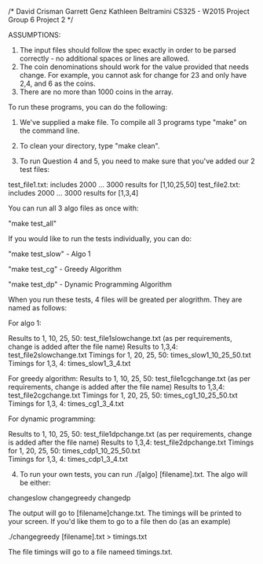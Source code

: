 /*
David Crisman
Garrett Genz
Kathleen Beltramini
CS325 - W2015
Project Group 6
Project 2
*/

ASSUMPTIONS:
1) The input files should follow the spec exactly in order to be parsed correctly - no additional spaces or lines are allowed.
2) The coin denominations should work for the value provided that needs change.  For example, you cannot ask for change for 23 and only have 2,4, and 6 as the 
coins.
3) There are no more than 1000 coins in the array.


To run these programs, you can do the following:

1) We've supplied a make file. To compile all 3 programs type "make" on the command line.

2) To clean your directory, type "make clean".

3) To run Question 4 and 5, you need to make sure that you've added our 2 test files:

test_file1.txt: includes 2000 ... 3000 results for [1,10,25,50]
test_file2.txt: includes 2000 ... 3000 results for [1,3,4]

You can run all 3 algo files as once with:  

"make test_all"

If you would like to run the tests individually, you can do:

"make test_slow" - Algo 1

"make test_cg"  - Greedy Algorithm

"make test_dp" - Dynamic Programming Algorithm

When you run these tests, 4 files will be greated per alogrithm.  They are named as follows:

For algo 1:

Results to 1, 10, 25, 50: test_file1slowchange.txt  (as per requirements, change is added after the file name)
Results to 1,3,4:  test_file2slowchange.txt
Timings for 1, 20, 25, 50: times_slow1_10_25_50.txt  
Timings for 1,3, 4:  times_slow1_3_4.txt  

For greedy algorithm:
Results to 1, 10, 25, 50:  test_file1cgchange.txt (as per requirements, change is added after the file name)
Results to 1,3,4:  test_file2cgchange.txt
Timings for 1, 20, 25, 50:  times_cg1_10_25_50.txt  
Timings for 1,3, 4:  times_cg1_3_4.txt  

For dynamic programming:

Results to 1, 10, 25, 50: test_file1dpchange.txt (as per requirements, change is added after the file name)
Results to 1,3,4:   test_file2dpchange.txt
Timings for 1, 20, 25, 50:  times_cdp1_10_25_50.txt  
Timings for 1,3, 4:  times_cdp1_3_4.txt 


4) To run your own tests, you can run ./[algo] [filename].txt.  The algo will be either:

changeslow
changegreedy
changedp

The output will go to  [filename]change.txt.
The timings will be printed to your screen.  If you'd like them to go to a file then do (as an example)

./changegreedy [filename].txt > timings.txt

The file timings will go to a file nameed timings.txt.
